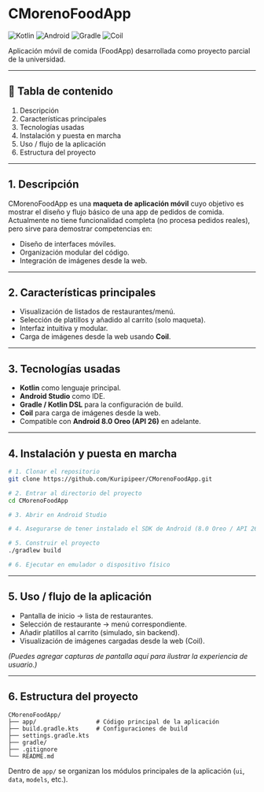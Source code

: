 # CMorenoFoodApp
![Kotlin](https://img.shields.io/badge/Kotlin-1.9-blueviolet?logo=kotlin)
![Android](https://img.shields.io/badge/Android-8.0%20\(Oreo\)-3DDC84?logo=android)
![Gradle](https://img.shields.io/badge/Gradle-KTS-success?logo=gradle)
![Coil](https://img.shields.io/badge/Images-Coil-orange)

Aplicación móvil de comida (FoodApp) desarrollada como proyecto parcial de la universidad.

---

## 🧾 Tabla de contenido

1. Descripción
2. Características principales
3. Tecnologías usadas
4. Instalación y puesta en marcha
5. Uso / flujo de la aplicación
6. Estructura del proyecto

---

## 1. Descripción

CMorenoFoodApp es una **maqueta de aplicación móvil** cuyo objetivo es mostrar el diseño y flujo básico de una app de pedidos de comida. Actualmente no tiene funcionalidad completa (no procesa pedidos reales), pero sirve para demostrar competencias en:

* Diseño de interfaces móviles.
* Organización modular del código.
* Integración de imágenes desde la web.

---

## 2. Características principales

* Visualización de listados de restaurantes/menú.
* Selección de platillos y añadido al carrito (solo maqueta).
* Interfaz intuitiva y modular.
* Carga de imágenes desde la web usando **Coil**.

---

## 3. Tecnologías usadas

* **Kotlin** como lenguaje principal.
* **Android Studio** como IDE.
* **Gradle / Kotlin DSL** para la configuración de build.
* **Coil** para carga de imágenes desde la web.
* Compatible con **Android 8.0 Oreo (API 26)** en adelante.

---

## 4. Instalación y puesta en marcha

```bash
# 1. Clonar el repositorio
git clone https://github.com/Kuripipeer/CMorenoFoodApp.git

# 2. Entrar al directorio del proyecto
cd CMorenoFoodApp

# 3. Abrir en Android Studio

# 4. Asegurarse de tener instalado el SDK de Android (8.0 Oreo / API 26)

# 5. Construir el proyecto
./gradlew build

# 6. Ejecutar en emulador o dispositivo físico
```

---

## 5. Uso / flujo de la aplicación

* Pantalla de inicio → lista de restaurantes.
* Selección de restaurante → menú correspondiente.
* Añadir platillos al carrito (simulado, sin backend).
* Visualización de imágenes cargadas desde la web (Coil).

*(Puedes agregar capturas de pantalla aquí para ilustrar la experiencia de usuario.)*

---

## 6. Estructura del proyecto

```
CMorenoFoodApp/
├── app/                 # Código principal de la aplicación
├── build.gradle.kts     # Configuraciones de build
├── settings.gradle.kts
├── gradle/
├── .gitignore
└── README.md
```

Dentro de `app/` se organizan los módulos principales de la aplicación (`ui`, `data`, `models`, etc.).
